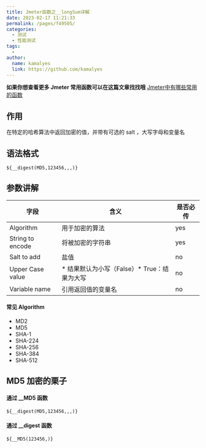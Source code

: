 ```yaml
---
title: Jmeter函数之__longSum详解
date: 2023-02-17 11:21:33
permalink: /pages/f49505/
categories:
  - 测试
  - 性能测试
tags:
  - 
author: 
  name: kamalyes
  link: https://github.com/kamalyes
---
```

**如果你想查看更多 Jmeter 常用函数可以在这篇文章找找哦**
[Jmeter中有哪些常用的函数](./Jmeter中有哪些常用的函数.md)

作用
--

在特定的哈希算法中返回加密的值，并带有可选的 salt ，大写字母和变量名

语法格式
----

```
${__digest(MD5,123456,,,)}
```

参数讲解
----

| 字段 | 含义 | 是否必传 |
| --- | --- | --- |
| Algorithm | 用于加密的算法 | yes |
| String to encode | 将被加密的字符串 | yes |
| Salt to add |  盐值 | no |
| Upper Case value |  *   结果默认为小写（False）*   True：结果为大写 | no |
| Variable name |  引用返回值的变量名 | no |

#### 常见 Algorithm

*   MD2
*   MD5
*   SHA-1
*   SHA-224
*   SHA-256
*   SHA-384
*   SHA-512

MD5 加密的栗子
---------

#### 通过 __MD5 函数

```
${__digest(MD5,123456,,,)}
```

#### 通过 __digest 函数

```
${__MD5(123456,)}
```
